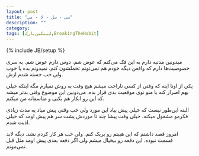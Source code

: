 ```yaml
---
layout: post
title: "سی - سل - لا - می"
description: ""
category: 
tags: [لینکین‌پارک,BreakingTheHabit]
---
```

{% include JB/setup %}
<p>
میدونین مدتیه دارم به این فک می‌کنم که عوض شم. دوس دارم عوض شم. یه سری خصوصیت‌ها دارم که واقعن دیگه خودم هم نمی‌تونم تحملشون کنم. نمیدونم بده یا خوب ولی خب خسته شدم ازش.
</p>

<p>
یکی از اونا اینه که وقتی از کسی ناراحت میشم هیچ وقت به روش نمیارم مگه اینکه خیلی بهم اصرار کنه یا منو توی موقعیت بدی قرار بده. می‌دونین این موضوع وقتی بدتر میشه که این رو انکار هم بکنی و متاسفانه من میکنم.

</p>

<p>
البته این‌طور نیست که خیلی پیش بیاد این مورد ولی خب وقتی پیش میاد یه مدت زیادی فکرمو مشغول میکنه. خیلی وقت پیشا چند تا موردش پشت سر هم پیش اومد که خیلی اذیت شدم.
</p>

<p>
امروز قصد داشتم که این هبیتم رو بریک کنم. ولی خب هر کار کردم نشد. دیگه لابد قسمت نبوده. این دفعه رو بیخیال میشم ولی اگر دفعه بعدی پیش اومد مثل قبل نمی‌مونم.
</p>


